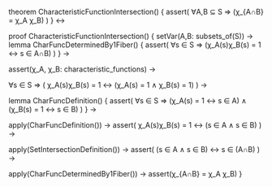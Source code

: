 theorem CharacteristicFunctionIntersection() {
  assert(
    ∀A,B ⊆ S ⇒
    (χ_{A∩B} = χ_A χ_B)
  )
} ↔

proof CharacteristicFunctionIntersection() {
  setVar(A,B: subsets_of(S)) →
  lemma CharFuncDeterminedBy1Fiber() {
    assert(
      ∀s ∈ S ⇒
      (χ_A(s)χ_B(s) = 1 ↔ s ∈ A∩B)
    )
  } →
  
  assert(χ_A, χ_B: characteristic_functions) →
  
  ∀s ∈ S ⇒ (
    χ_A(s)χ_B(s) = 1 ↔
    (χ_A(s) = 1 ∧ χ_B(s) = 1)
  ) →
  
  lemma CharFuncDefinition() {
    assert(
      ∀s ∈ S ⇒
      (χ_A(s) = 1 ↔ s ∈ A) ∧
      (χ_B(s) = 1 ↔ s ∈ B)
    )
  } →
  
  apply(CharFuncDefinition()) →
  assert(
    χ_A(s)χ_B(s) = 1 ↔
    (s ∈ A ∧ s ∈ B)
  ) →
  
  apply(SetIntersectionDefinition()) →
  assert(
    (s ∈ A ∧ s ∈ B) ↔
    s ∈ (A∩B)
  ) →
  
  apply(CharFuncDeterminedBy1Fiber()) →
  assert(χ_{A∩B} = χ_A χ_B)
}